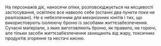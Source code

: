 На персонажів діє, наносячи опіки, розповсюджується на місцевості
застосування, освітлює все навколо себе (останні два пункти поки не
реалізовані). Не є небезпечним для механізоних юнітів і тих, що
використовують ізолюючу броню із засобами життєзабезпечення. Сучасні
матеріали, з яких виготовляють броню, як правило, не горючі, але тільки
засоби життєзабезпечення захищають від жару, токсичних продуктів
згоряння та нестачі кисню.